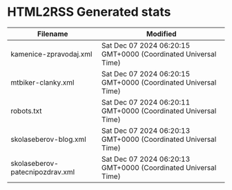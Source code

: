 # HTML2RSS Generated stats

| Filename | Modified |
| -------- | -------- |
| kamenice-zpravodaj.xml | Sat Dec 07 2024 06:20:15 GMT+0000 (Coordinated Universal Time) |
| mtbiker-clanky.xml | Sat Dec 07 2024 06:20:15 GMT+0000 (Coordinated Universal Time) |
| robots.txt | Sat Dec 07 2024 06:20:11 GMT+0000 (Coordinated Universal Time) |
| skolaseberov-blog.xml | Sat Dec 07 2024 06:20:13 GMT+0000 (Coordinated Universal Time) |
| skolaseberov-patecnipozdrav.xml | Sat Dec 07 2024 06:20:13 GMT+0000 (Coordinated Universal Time) |
